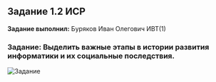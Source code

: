 ## Задание 1.2 ИСР

**Задание выполнил:** Буряков Иван Олегович ИВТ(1)

### Задание: Выделить важные этапы в истории развития информатики и их социальные последствия.

![Задание](https://i.imgur.com/czEthzy.png)
